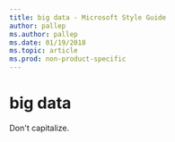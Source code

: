 ```yaml
---
title: big data - Microsoft Style Guide
author: pallep
ms.author: pallep
ms.date: 01/19/2018
ms.topic: article
ms.prod: non-product-specific
---
```


# big data

Don't capitalize.
